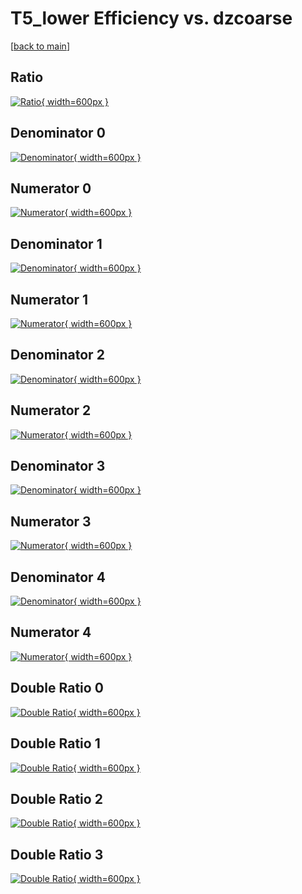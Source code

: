 # T5_lower Efficiency vs. dzcoarse

[[back to main](./)]



## Ratio

[![Ratio](../mtv/var/T5_lower_xtr_211_0_eff_dzcoarse.png){ width=600px }](../mtv/var/T5_lower_xtr_211_0_eff_dzcoarse.pdf)

## Denominator 0

[![Denominator](../mtv/den/T5_lower_xtr_211_0_eff_dzcoarse_den0.png){ width=600px }](../mtv/den/T5_lower_xtr_211_0_eff_dzcoarse_den0.pdf)

## Numerator 0

[![Numerator](../mtv/num/T5_lower_xtr_211_0_eff_dzcoarse_num0.png){ width=600px }](../mtv/num/T5_lower_xtr_211_0_eff_dzcoarse_num0.pdf)

## Denominator 1

[![Denominator](../mtv/den/T5_lower_xtr_211_0_eff_dzcoarse_den1.png){ width=600px }](../mtv/den/T5_lower_xtr_211_0_eff_dzcoarse_den1.pdf)

## Numerator 1

[![Numerator](../mtv/num/T5_lower_xtr_211_0_eff_dzcoarse_num1.png){ width=600px }](../mtv/num/T5_lower_xtr_211_0_eff_dzcoarse_num1.pdf)

## Denominator 2

[![Denominator](../mtv/den/T5_lower_xtr_211_0_eff_dzcoarse_den2.png){ width=600px }](../mtv/den/T5_lower_xtr_211_0_eff_dzcoarse_den2.pdf)

## Numerator 2

[![Numerator](../mtv/num/T5_lower_xtr_211_0_eff_dzcoarse_num2.png){ width=600px }](../mtv/num/T5_lower_xtr_211_0_eff_dzcoarse_num2.pdf)

## Denominator 3

[![Denominator](../mtv/den/T5_lower_xtr_211_0_eff_dzcoarse_den3.png){ width=600px }](../mtv/den/T5_lower_xtr_211_0_eff_dzcoarse_den3.pdf)

## Numerator 3

[![Numerator](../mtv/num/T5_lower_xtr_211_0_eff_dzcoarse_num3.png){ width=600px }](../mtv/num/T5_lower_xtr_211_0_eff_dzcoarse_num3.pdf)

## Denominator 4

[![Denominator](../mtv/den/T5_lower_xtr_211_0_eff_dzcoarse_den4.png){ width=600px }](../mtv/den/T5_lower_xtr_211_0_eff_dzcoarse_den4.pdf)

## Numerator 4

[![Numerator](../mtv/num/T5_lower_xtr_211_0_eff_dzcoarse_num4.png){ width=600px }](../mtv/num/T5_lower_xtr_211_0_eff_dzcoarse_num4.pdf)

## Double Ratio 0

[![Double Ratio](../mtv/ratio/T5_lower_xtr_211_0_eff_dzcoarse_ratio0.png){ width=600px }](../mtv/ratio/T5_lower_xtr_211_0_eff_dzcoarse_ratio0.pdf)

## Double Ratio 1

[![Double Ratio](../mtv/ratio/T5_lower_xtr_211_0_eff_dzcoarse_ratio1.png){ width=600px }](../mtv/ratio/T5_lower_xtr_211_0_eff_dzcoarse_ratio1.pdf)

## Double Ratio 2

[![Double Ratio](../mtv/ratio/T5_lower_xtr_211_0_eff_dzcoarse_ratio2.png){ width=600px }](../mtv/ratio/T5_lower_xtr_211_0_eff_dzcoarse_ratio2.pdf)

## Double Ratio 3

[![Double Ratio](../mtv/ratio/T5_lower_xtr_211_0_eff_dzcoarse_ratio3.png){ width=600px }](../mtv/ratio/T5_lower_xtr_211_0_eff_dzcoarse_ratio3.pdf)

